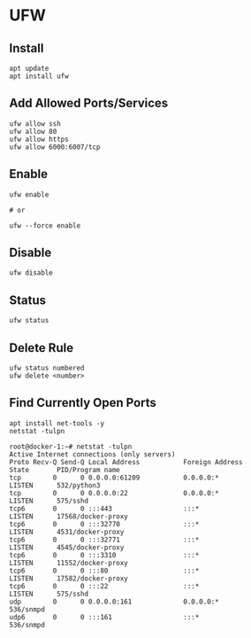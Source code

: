 <!-- TITLE: UFW -->
<!-- SUBTITLE: How to setup UFW Firewall -->

# UFW

## Install
```
apt update
apt install ufw
```

## Add Allowed Ports/Services
```
ufw allow ssh
ufw allow 80
ufw allow https
ufw allow 6000:6007/tcp
```

## Enable
```
ufw enable

# or

ufw --force enable
```

## Disable
```
ufw disable
```

## Status
```
ufw status
```

## Delete Rule
```
ufw status numbered
ufw delete <number>
```

## Find Currently Open Ports

```
apt install net-tools -y
netstat -tulpn
```

```
root@docker-1:~# netstat -tulpn
Active Internet connections (only servers)
Proto Recv-Q Send-Q Local Address           Foreign Address         State       PID/Program name
tcp        0      0 0.0.0.0:61209           0.0.0.0:*               LISTEN      532/python3
tcp        0      0 0.0.0.0:22              0.0.0.0:*               LISTEN      575/sshd
tcp6       0      0 :::443                  :::*                    LISTEN      17568/docker-proxy
tcp6       0      0 :::32770                :::*                    LISTEN      4531/docker-proxy
tcp6       0      0 :::32771                :::*                    LISTEN      4545/docker-proxy
tcp6       0      0 :::3310                 :::*                    LISTEN      11552/docker-proxy
tcp6       0      0 :::80                   :::*                    LISTEN      17582/docker-proxy
tcp6       0      0 :::22                   :::*                    LISTEN      575/sshd
udp        0      0 0.0.0.0:161             0.0.0.0:*                           536/snmpd
udp6       0      0 :::161                  :::*                                536/snmpd
```
